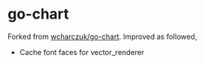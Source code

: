 go-chart
========

Forked from [wcharczuk/go-chart](https://github.com/wcharczuk/go-chart/tree/main). Improved as followed,

* Cache font faces for vector_renderer
